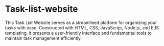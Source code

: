 # Task-list-website
 This Task List Website serves as a streamlined platform for organizing your tasks with ease. Constructed with HTML, CSS, JavaScript, Node.js, and EJS templating, it presents a user-friendly interface and fundamental tools to maintain task management efficiently.
